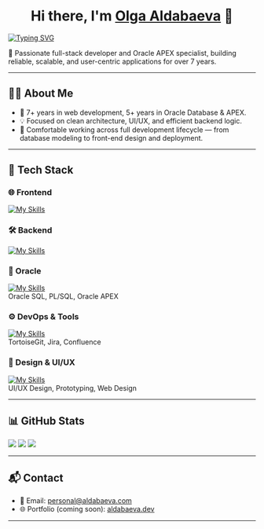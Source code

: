 <h1 align="center">Hi there, I'm <a href="#" target="_blank">Olga Aldabaeva</a> 👋</h1>

[![Typing SVG](https://readme-typing-svg.demolab.com?font=Fira+Code&size=24&pause=1000&color=F7C049&center=true&vCenter=true&width=800&lines=Web+Developer+%7C+Oracle+APEX+Expert;7%2B+Years+in+Web+Dev;5%2B+Years+in+Oracle+Database+%26+APEX;UI%2FUX+Design)](https://git.io/typing-svg)

🚀 Passionate full-stack developer and Oracle APEX specialist, building reliable, scalable, and user-centric applications for over 7 years.

---

## 👩‍💻 About Me

- 💼 7+ years in web development, 5+ years in Oracle Database & APEX.
- 💡 Focused on clean architecture, UI/UX, and efficient backend logic.
- 🎯 Comfortable working across full development lifecycle — from database modeling to front-end design and deployment.

---

## 🧰 Tech Stack

### 🌐 Frontend
[![My Skills](https://skillicons.dev/icons?i=html,css,js,nodejs,json,xml,api&perline=10)](https://skillicons.dev)

### 🛠️ Backend
[![My Skills](https://skillicons.dev/icons?i=nodejs,mysql&perline=10)](https://skillicons.dev)

### 🧱 Oracle
[![My Skills](https://skillicons.dev/icons?i=oracle)](https://skillicons.dev)\
Oracle SQL, PL/SQL, Oracle APEX

### ⚙️ DevOps & Tools
[![My Skills](https://skillicons.dev/icons?i=git,github,gitlab,docker,postman&perline=10)](https://skillicons.dev)\
TortoiseGit, Jira, Confluence

### 🎨 Design & UI/UX
[![My Skills](https://skillicons.dev/icons?i=figma&perline=10)](https://skillicons.dev)\
UI/UX Design, Prototyping, Web Design

---

## 📊 GitHub Stats

![](https://github-profile-summary-cards.vercel.app/api/cards/stats?username=aldabaeva&theme=solarized_dark)
![](https://github-profile-summary-cards.vercel.app/api/cards/most-commit-language?username=aldabaeva&theme=solarized_dark)
![](https://github-profile-summary-cards.vercel.app/api/cards/repos-per-language?username=aldabaeva&theme=solarized_dark)

---

## 📬 Contact

- 📧 Email: [personal@aldabaeva.com](mailto:personal@aldabaeva.com)
- 🌐 Portfolio (coming soon): [aldabaeva.dev](https://aldabaeva.dev)

---

